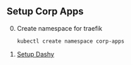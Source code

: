 ## Setup Corp Apps

0. Create namespace for traefik
   ```
   kubectl create namespace corp-apps
   ```

1. [Setup Dashy](../10-corp-apps/2-dashy/readme.md)